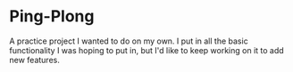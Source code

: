 # Ping-Plong
A practice project I wanted to do on my own. I put in all the basic functionality I was hoping to put in, but I'd like to keep working on it to add new features.
